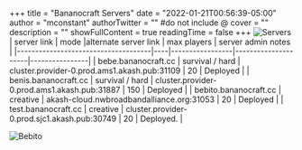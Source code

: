 +++
title = "Bananocraft Servers"
date = "2022-01-21T00:56:39-05:00"
author = "mconstant"
authorTwitter = "" #do not include @
cover = ""
description = ""
showFullContent = true
readingTime = false
+++
![Servers](/servers.png)
| server link  | mode |alternate server link | max players |  server admin notes         | 
|-------------------------------------|----|-----------------|---------------------|----------------|
| bebe.bananocraft.cc    | survival / hard           |  cluster.provider-0.prod.ams1.akash.pub:31109     | 20          |  Deployed      |
| benis.bananocraft.cc   | survival / hard             |  cluster.provider-0.prod.ams1.akash.pub:31887     | 150         |  Deployed  | 
| bebito.bananocraft.cc   | creative             |  akash-cloud.nwbroadbandalliance.org:31053    | 20         |  Deployed |
| test.bananocraft.cc | creative | cluster.provider-0.prod.sjc1.akash.pub:30749 | 20 |  Deployed. |  

![Bebito](/bebito.png)  